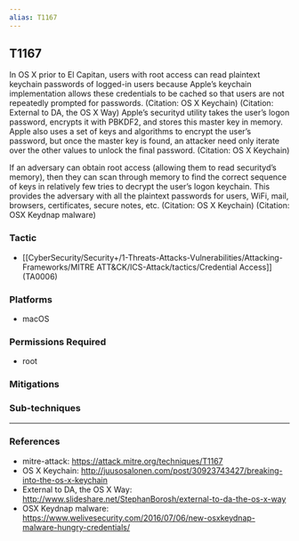 ```yaml
---
alias: T1167
---
```


## T1167

In OS X prior to El Capitan, users with root access can read plaintext keychain passwords of logged-in users because Apple’s keychain implementation allows these credentials to be cached so that users are not repeatedly prompted for passwords. (Citation: OS X Keychain) (Citation: External to DA, the OS X Way) Apple’s securityd utility takes the user’s logon password, encrypts it with PBKDF2, and stores this master key in memory. Apple also uses a set of keys and algorithms to encrypt the user’s password, but once the master key is found, an attacker need only iterate over the other values to unlock the final password. (Citation: OS X Keychain)

If an adversary can obtain root access (allowing them to read securityd’s memory), then they can scan through memory to find the correct sequence of keys in relatively few tries to decrypt the user’s logon keychain. This provides the adversary with all the plaintext passwords for users, WiFi, mail, browsers, certificates, secure notes, etc. (Citation: OS X Keychain) (Citation: OSX Keydnap malware)


### Tactic
- [[CyberSecurity/Security+/1-Threats-Attacks-Vulnerabilities/Attacking-Frameworks/MITRE ATT&CK/ICS-Attack/tactics/Credential Access]] (TA0006)

### Platforms
- macOS

### Permissions Required
- root

### Mitigations

### Sub-techniques


---
### References

- mitre-attack: https://attack.mitre.org/techniques/T1167
- OS X Keychain: http://juusosalonen.com/post/30923743427/breaking-into-the-os-x-keychain
- External to DA, the OS X Way: http://www.slideshare.net/StephanBorosh/external-to-da-the-os-x-way
- OSX Keydnap malware: https://www.welivesecurity.com/2016/07/06/new-osxkeydnap-malware-hungry-credentials/
